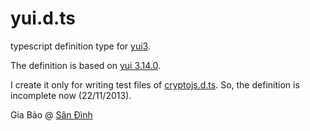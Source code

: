 yui.d.ts
========

typescript definition type for [yui3](https://github.com/yui/yui3).

The definition is based on [yui 3.14.0](https://github.com/yui/yui3/tree/release-3.14.0).

I create it only for writing test files of [cryptojs.d.ts](../cryptojs/test).
So, the definition is incomplete now (22/11/2013).

Gia Bảo @ [Sân Đình](https://sandinh.com)
